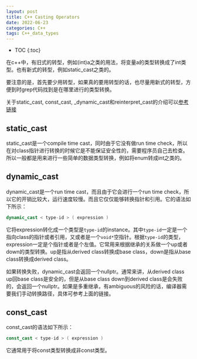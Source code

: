 ```yaml
---
layout: post
title: C++ Casting Operators 
date: 2022-06-23
categories: C++
tags: C++_data_types
---
```


* TOC
{:toc}

在c++中，有旧式的转型，例如(int)a之类的用法，将变量a的类型转换成了int类型。也有新式的转型，例如static_cast之类的。

要注意的是，首先要少用转型，如果真的要用转型的话，也尽量用新式的转型，方便到时grep代码找到是在哪里进行的类型转换。

关于static_cast, const_cast, _dynamic_cast和reinterpret_cast的介绍可以[参考链接](https://docs.microsoft.com/en-us/cpp/cpp/casting-operators?view=msvc-160)

## static_cast

static_cast是一个compile time cast，同时由于它没有做run time check，所以在对class指针进行转换的时候它是不能保证安全性的，需要程序员自己去检查。所以一般都是用来进行一些简单的数据类型转换，例如将enum转成int之类的。

## dynamic_cast

dynamic_cast是一个run time cast，而且由于它会进行一个run time check，所以它的开销比较大，运行速度较慢。而且它仅仅能够转换指针和引用。它的语法如下所示：

```cpp
dynamic_cast < type-id > ( expression )
```

它将expression转化成一个类型是`type-id`的instance。其中`type-id`一定是一个指向class的指针或者引用，又或者是一个`void*`空指针。根据`type-id`的类型，expression一定是个指针或者是个左值。它常用来根据继承的关系做一个up或者down的类型转换。up是指从derived class转换成base class，down是指从base class转换成derived class。

如果转换失败，dynamic_cast会返回一个nullptr。通常来讲，从derived class up回base class是安全的，但是从base class down到derived class是会失败的，会返回一个nullptr。如果是多重继承，有ambiguous的风险的话，编译器需要我们手动转换路径，具体可参考上面的链接。

## const_cast

const_cast的语法如下所示：

```cpp
const_cast < type-id > ( expression )
```

它通常用于将const类型转换成非const类型。
